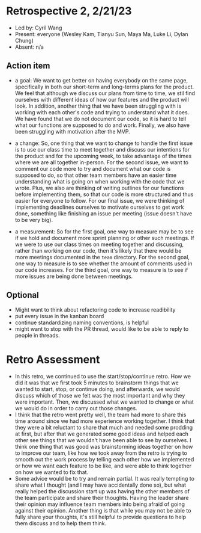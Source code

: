 # Retrospective 2, 2/21/23

* Led by: Cyril Wang
* Present: everyone (Wesley Kam, Tianyu Sun, Maya Ma, Luke Li, Dylan Chung)
* Absent: n/a

## Action item

* a goal: We want to get better on having everybody on the same page, specifically in both our short-term and long-terms plans for the product. 
We feel that although we discuss our plans from time to time, we stil find ourselves with different ideas of how our features and the product will look. In
addition, another thing that we have been struggling with is working with each other's code and trying to understand what it does. We have found that we do not document
our code, so it is hard to tell what our functions are supposed to do and work. Finally, we also have been struggling with motivation after the MVP.

* a change: So, one thing that we want to change to handle the first issue is to use our class time to meet together and discuss our intentions for the product and for
the upcoming week, to take advantage of the times where we are all together in-person. For the second issue, we want to comment our code more to try and document what 
our code is supposed to do, so that other team members have an easier time understanding what is going on when working with the code that we wrote. Plus, we also are 
thinking of writing outlines for our functions before implementing them, so that our code is more structured and thus easier for everyone to follow. For our final issue, we 
were thinking of implementing deadlines ourselves to motivate ourselves to get work done, something like finishing an issue per meeting (issue doesn't have to be very big). 

* a measurement: So for the first goal, one way to measure may be to see if we hold and document more sprint planning or other such meetings.
 If we were to use our class times on meeting together and discussing, rather than working on our code, then it's likely that there would be more meetings documented in the
`team` directory. For the second goal, one way to measure is to see whether the amount of comments used in our code increases. For the third goal, one way to measure is to 
see if more issues are being done between meetings.

## Optional

* Might want to think about refactoring code to increase readibility
* put every issue in the kanban board
* continue standardizing naming conventions, is helpful
* might want to stop with the PR thread, would like to be able to reply to people in threads.


# Retro Assessment

* In this retro, we continued to use the start/stop/continue retro. How we did it was that we first took 5 minutes to brainstorm things that we wanted to start, stop, or 
continue doing, and afterwards, we would discuss which of those we felt was the most important and why they were important. Then, we discussed what we wanted to change or
what we would do in order to carry out those changes. 
* I think that the retro went pretty well, the team had more to share this time around since we had more experience working together. I think that they were a bit reluctant
to share that much and needed some prodding at first, but after that we generated some good ideas and helped each other see things that we wouldn't have been able to see
by ourselves. I think one thing that was good was brainstorming ideas together on how to improve our team, like how we took away from the retro is trying to smooth out 
the work process by telling each other how we implemented or how we want each feature to be like, and were able to think together on how we wanted to fix that.
* Some advice would be to try and remain partial. It was really tempting to share what I thought (and I may have accidentally done so), but what really helped the 
discussion start up was having the other members of the team participate and share their thoughts. Having the leader share their opinion may influence team members into
being afraid of going against their opinion. Another thing is that while you may not be able to fully share your thoughts, it's still helpful to provide questions to 
help them discuss and to help them think.
